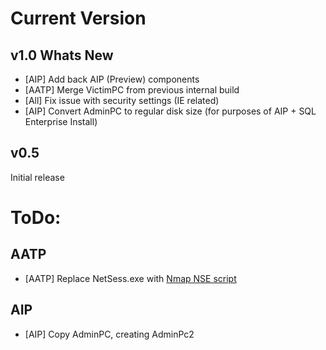 # Current Version

## v1.0 Whats New
* [AIP] Add back AIP (Preview) components
* [AATP] Merge VictimPC from previous internal build
* [All] Fix issue with security settings (IE related)
* [AIP] Convert AdminPC to regular disk size (for purposes of AIP + SQL Enterprise Install)

## v0.5
Initial release

# ToDo:
## AATP
* [AATP] Replace NetSess.exe with [Nmap NSE script](https://nmap.org/nsedoc/scripts/smb-enum-sessions.html)

## AIP
* [AIP] Copy AdminPC, creating AdminPc2
